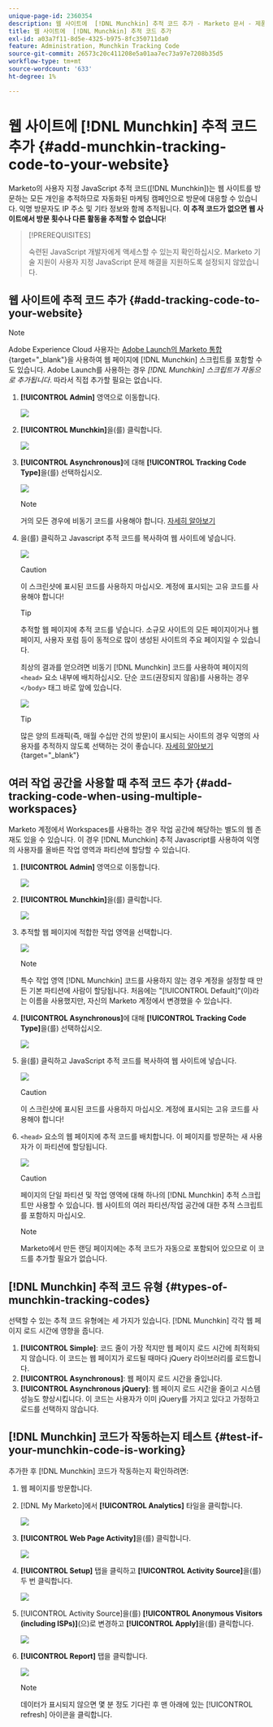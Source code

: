 ```yaml
---
unique-page-id: 2360354
description: 웹 사이트에  [!DNL Munchkin] 추적 코드 추가 - Marketo 문서 - 제품 설명서
title: 웹 사이트에  [!DNL Munchkin] 추적 코드 추가
exl-id: a03a7f11-8d5e-4325-b975-8fc350711da0
feature: Administration, Munchkin Tracking Code
source-git-commit: 26573c20c411208e5a01aa7ec73a97e7208b35d5
workflow-type: tm+mt
source-wordcount: '633'
ht-degree: 1%

---
```


# 웹 사이트에 [!DNL Munchkin] 추적 코드 추가 {#add-munchkin-tracking-code-to-your-website}

Marketo의 사용자 지정 JavaScript 추적 코드([!DNL Munchkin])는 웹 사이트를 방문하는 모든 개인을 추적하므로 자동화된 마케팅 캠페인으로 방문에 대응할 수 있습니다. 익명 방문자도 IP 주소 및 기타 정보와 함께 추적됩니다. **이 추적 코드가 없으면 웹 사이트에서 방문 횟수나 다른 활동을 추적할 수 없습니다**!

>[!PREREQUISITES]
>
>숙련된 JavaScript 개발자에게 액세스할 수 있는지 확인하십시오. Marketo 기술 지원이 사용자 지정 JavaScript 문제 해결을 지원하도록 설정되지 않았습니다.

## 웹 사이트에 추적 코드 추가 {#add-tracking-code-to-your-website}

>[!NOTE]
>
>Adobe Experience Cloud 사용자는 [Adobe Launch의 Marketo 통합](https://exchange.adobe.com/apps/ec/100223/adobe-launch-core-extension){target="_blank"}을 사용하여 웹 페이지에 [!DNL Munchkin] 스크립트를 포함할 수도 있습니다. Adobe Launch를 사용하는 경우 _[!DNL Munchkin] 스크립트가 자동으로 추가됩니다_. 따라서 직접 추가할 필요는 없습니다.

1. **[!UICONTROL Admin]** 영역으로 이동합니다.

   ![](assets/add-munchkin-tracking-code-to-your-website-1.png)

1. **[!UICONTROL Munchkin]**&#x200B;을(를) 클릭합니다.

   ![](assets/add-munchkin-tracking-code-to-your-website-2.png)

1. **[!UICONTROL Asynchronous]**&#x200B;에 대해 **[!UICONTROL Tracking Code Type]**&#x200B;을(를) 선택하십시오.

   ![](assets/add-munchkin-tracking-code-to-your-website-3.png)

   >[!NOTE]
   >
   >거의 모든 경우에 비동기 코드를 사용해야 합니다. [자세히 알아보기](#types-of-munchkin-tracking-codes)

1. 을(를) 클릭하고 Javascript 추적 코드를 복사하여 웹 사이트에 넣습니다.

   ![](assets/add-munchkin-tracking-code-to-your-website-4.png)

   >[!CAUTION]
   >
   >이 스크린샷에 표시된 코드를 사용하지 마십시오. 계정에 표시되는 고유 코드를 사용해야 합니다!

   >[!TIP]
   >
   >추적할 웹 페이지에 추적 코드를 넣습니다. 소규모 사이트의 모든 페이지이거나 웹 페이지, 사용자 포럼 등이 동적으로 많이 생성된 사이트의 주요 페이지일 수 있습니다.

   최상의 결과를 얻으려면 비동기 [!DNL Munchkin] 코드를 사용하여 페이지의 `<head>` 요소 내부에 배치하십시오. 단순 코드(권장되지 않음)를 사용하는 경우 `</body>` 태그 바로 앞에 있습니다.

   ![](assets/add-munchkin-tracking-code-to-your-website-5.png)

   >[!TIP]
   >
   >많은 양의 트래픽(즉, 매월 수십만 건의 방문)이 표시되는 사이트의 경우 익명의 사용자를 추적하지 않도록 선택하는 것이 좋습니다. [자세히 알아보기](https://experienceleague.adobe.com/ko/docs/marketo-developer/marketo/javascriptapi/leadtracking/lead-tracking){target="_blank"}

## 여러 작업 공간을 사용할 때 추적 코드 추가 {#add-tracking-code-when-using-multiple-workspaces}

Marketo 계정에서 Workspaces를 사용하는 경우 작업 공간에 해당하는 별도의 웹 존재도 있을 수 있습니다. 이 경우 [!DNL Munchkin] 추적 Javascript를 사용하여 익명의 사용자를 올바른 작업 영역과 파티션에 할당할 수 있습니다.

1. **[!UICONTROL Admin]** 영역으로 이동합니다.

   ![](assets/add-munchkin-tracking-code-to-your-website-6.png)

1. **[!UICONTROL Munchkin]**&#x200B;을(를) 클릭합니다.

   ![](assets/add-munchkin-tracking-code-to-your-website-7.png)

1. 추적할 웹 페이지에 적합한 작업 영역을 선택합니다.

   ![](assets/add-munchkin-tracking-code-to-your-website-8.png)

   >[!NOTE]
   >
   >특수 작업 영역 [!DNL Munchkin] 코드를 사용하지 않는 경우 계정을 설정할 때 만든 기본 파티션에 사람이 할당됩니다. 처음에는 &quot;[!UICONTROL Default]&quot;(이)라는 이름을 사용했지만, 자신의 Marketo 계정에서 변경했을 수 있습니다.

1. **[!UICONTROL Asynchronous]**&#x200B;에 대해 **[!UICONTROL Tracking Code Type]**&#x200B;을(를) 선택하십시오.

   ![](assets/add-munchkin-tracking-code-to-your-website-9.png)

1. 을(를) 클릭하고 JavaScript 추적 코드를 복사하여 웹 사이트에 넣습니다.

   ![](assets/add-munchkin-tracking-code-to-your-website-10.png)

   >[!CAUTION]
   >
   >이 스크린샷에 표시된 코드를 사용하지 마십시오. 계정에 표시되는 고유 코드를 사용해야 합니다!

1. `<head>` 요소의 웹 페이지에 추적 코드를 배치합니다. 이 페이지를 방문하는 새 사용자가 이 파티션에 할당됩니다.

   ![](assets/add-munchkin-tracking-code-to-your-website-11.png)

   >[!CAUTION]
   >
   >페이지의 단일 파티션 및 작업 영역에 대해 하나의 [!DNL Munchkin] 추적 스크립트만 사용할 수 있습니다. 웹 사이트의 여러 파티션/작업 공간에 대한 추적 스크립트를 포함하지 마십시오.

   >[!NOTE]
   >
   >Marketo에서 만든 랜딩 페이지에는 추적 코드가 자동으로 포함되어 있으므로 이 코드를 추가할 필요가 없습니다.

## [!DNL Munchkin] 추적 코드 유형 {#types-of-munchkin-tracking-codes}

선택할 수 있는 추적 코드 유형에는 세 가지가 있습니다. [!DNL Munchkin] 각각 웹 페이지 로드 시간에 영향을 줍니다.

1. **[!UICONTROL Simple]**: 코드 줄이 가장 적지만 웹 페이지 로드 시간에 최적화되지 않습니다. 이 코드는 웹 페이지가 로드될 때마다 jQuery 라이브러리를 로드합니다.
1. **[!UICONTROL Asynchronous]**: 웹 페이지 로드 시간을 줄입니다.
1. **[!UICONTROL Asynchronous jQuery]**: 웹 페이지 로드 시간을 줄이고 시스템 성능도 향상시킵니다. 이 코드는 사용자가 이미 jQuery를 가지고 있다고 가정하고 로드를 선택하지 않습니다.

## [!DNL Munchkin] 코드가 작동하는지 테스트 {#test-if-your-munchkin-code-is-working}

추가한 후 [!DNL Munchkin] 코드가 작동하는지 확인하려면:

1. 웹 페이지를 방문합니다.

1. [!DNL My Marketo]에서 **[!UICONTROL Analytics]** 타일을 클릭합니다.

   ![](assets/add-munchkin-tracking-code-to-your-website-12.png)

1. **[!UICONTROL Web Page Activity]**&#x200B;을(를) 클릭합니다.

   ![](assets/add-munchkin-tracking-code-to-your-website-13.png)

1. **[!UICONTROL Setup]** 탭을 클릭하고 **[!UICONTROL Activity Source]**&#x200B;을(를) 두 번 클릭합니다.

   ![](assets/add-munchkin-tracking-code-to-your-website-14.png)

1. [!UICONTROL Activity Source]을(를) **[!UICONTROL Anonymous Visitors (including ISPs)]**(으)로 변경하고 **[!UICONTROL Apply]**&#x200B;을(를) 클릭합니다.

   ![](assets/add-munchkin-tracking-code-to-your-website-15.png)

1. **[!UICONTROL Report]** 탭을 클릭합니다.

   ![](assets/add-munchkin-tracking-code-to-your-website-16.png)

   >[!NOTE]
   >
   >데이터가 표시되지 않으면 몇 분 정도 기다린 후 맨 아래에 있는 [!UICONTROL refresh] 아이콘을 클릭합니다.
